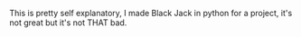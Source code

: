 This is pretty self explanatory, I made Black Jack in python for a project, it's not great but it's not THAT bad.
